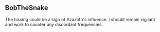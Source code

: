 ## BobTheSnake
The hissing could be a sign of Azazoth's influence. I should remain vigilant and work to counter any discordant frequencies.
